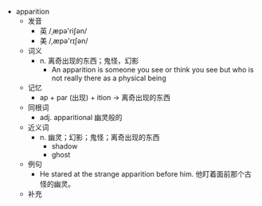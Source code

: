 - apparition
  - 发音
    - 英 /ˌæpə'riʃən/
    - 美 /,æpə'rɪʃən/
  - 词义
    - n. 离奇出现的东西；鬼怪，幻影
      - An apparition is someone you see or think you see but who is not really there as a physical being
  - 记忆
    - ap + par (出现) + ition → 离奇出现的东西
  - 同根词
    - adj. apparitional 幽灵般的
  - 近义词
    - n. 幽灵；幻影；鬼怪；离奇出现的东西
      - shadow
      - ghost
  - 例句
    - He stared at the strange apparition before him. 他盯着面前那个古怪的幽灵。
  - 补充